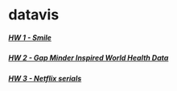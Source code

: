 # datavis

##### [HW 1 - Smile](https://vkoschman.github.io/datavis/hw/hw1/index.html)
##### [HW 2 - Gap Minder Inspired World Health Data](https://vkoschman.github.io/datavis/hw/hw2/index.html)
##### [HW 3 - Netflix serials](https://vkoschman.github.io/datavis/hw/hw3/index.html)
